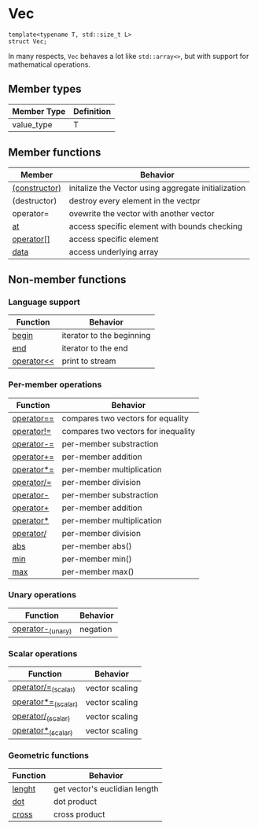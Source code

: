 # Vec

```
template<typename T, std::size_t L>
struct Vec;
```
In many respects, `Vec` behaves a lot like `std::array<>`, but with support for mathematical operations.

## Member types

Member Type | Definition
------------|-----------
value_type  | T

## Member functions

Member                              | Behavior
------------------------------------|------------------------
[(constructor)](vec/constructor.md) | initalize the Vector using aggregate initialization
(destructor)                        | destroy every element in the vectpr
operator=                           | ovewrite the vector with another vector
[at](vec/at.md)                     | access specific element with bounds checking 
[operator[]](vec/operator_at.md)    | access specific element
[data](vec/data.md)                 | access underlying array

## Non-member functions

### Language support

Function                            | Behavior
------------------------------------|------------------------
[begin](vec/begin.md)               | iterator to the beginning
[end](vec/end.md)                   | iterator to the end
[operator<<](vec/format.md)         | print to stream

### Per-member operations

Function                                  | Behavior
------------------------------------------|------------------------
[operator==](vec/op_cmp.md)               | compares two vectors for equality
[operator!=](vec/op_cmp.md)               | compares two vectors for inequality
[operator-=](vec/op_per_mem_compound.md)  | per-member substraction
[operator+=](vec/op_per_mem_compound.md)  | per-member addition
[operator*=](vec/op_per_mem_compound.md)  | per-member multiplication
[operator/=](vec/op_per_mem_compound.md)  | per-member division
[operator-](vec/op_per_mem.md)            | per-member substraction
[operator+](vec/op_per_mem.md)            | per-member addition
[operator*](vec/op_per_mem.md)            | per-member multiplication
[operator/](vec/op_per_mem.md)            | per-member division
[abs](vec/abs.md)                         | per-member abs()
[min](vec/min.md)                         | per-member min()
[max](vec/min.md)                         | per-member max()

### Unary operations

Function                                          | Behavior
--------------------------------------------------|------------------------
[operator-<sub>(unary)</sub>](vec/unary_minus.md) | negation

### Scalar operations

Function                                                 | Behavior
---------------------------------------------------------|---------------------
[operator/=<sub>(scalar)</sub>](vec/scaling_compound.md) | vector scaling
[operator*=<sub>(scalar)</sub>](vec/scaling_compound.md) | vector scaling
[operator/<sub>(scalar)</sub>](vec/scaling.md)           | vector scaling
[operator*<sub>(scalar)</sub>](vec/scaling.md)           | vector scaling

### Geometric functions

Function                            | Behavior
------------------------------------|------------------------
[lenght](vec/length.md)             | get vector's euclidian length
[dot](vec/dot.md)                   | dot product
[cross](vec/cross.md)               | cross product